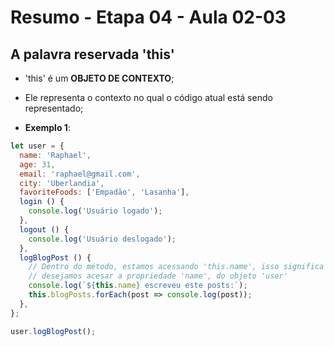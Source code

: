 # Resumo - Etapa 04 - Aula 02-03

## A palavra reservada 'this'

- 'this' é um **OBJETO DE CONTEXTO**;

- Ele representa o contexto no qual o código atual está sendo representado;

- **Exemplo 1**:

~~~javascript
let user = {
  name: 'Raphael',
  age: 31,
  email: 'raphael@gmail.com',
  city: 'Uberlandia',
  favoriteFoods: ['Empadão', 'Lasanha'],
  login () {
    console.log('Usuário logado');
  },
  logout () {
    console.log('Usuário deslogado');
  },
  logBlogPost () {
    // Dentro do método, estamos acessando 'this.name', isso significa que
    // desejamos acesar a propriedade 'name', do objeto 'user'
    console.log(`${this.name} escreveu este posts:`);
    this.blogPosts.forEach(post => console.log(post));
  },
};

user.logBlogPost();
~~~
